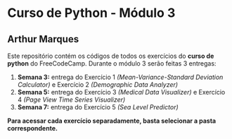 # Curso de Python - Módulo 3

**Arthur Marques**
---
Este repositório contém os códigos de todos os exercícios do **curso de python** do FreeCodeCamp. Durante o módulo 3 serão feitas 3 entregas:

1. **Semana 3:** entrega do Exercício 1 *(Mean-Variance-Standard Deviation Calculator)* e Exercício 2 *(Demographic Data Analyzer)*
2. **Semana 5:** entrega do Exercício 3 *(Medical Data Visualizer)* e Exercício 4 *(Page View Time Series Visualizer)*
3. **Semana 7:** entrega do Exercício 5 *(Sea Level Predictor)*

**Para acessar cada exercício separadamente, basta selecionar a pasta correspondente.**
